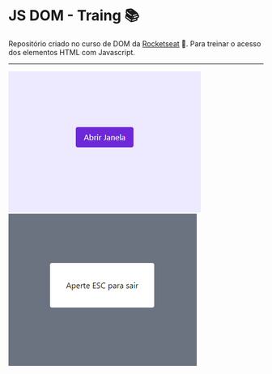 # JS DOM - Traing :books:

Repositório criado no curso de DOM da [Rocketseat](https://rocketseat.com.br/) :rocket:. Para treinar o acesso dos elementos HTML com Javascript.

---

![screenshot](/assets/img/img-1.png)
![screenshot](/assets/img/img-2.png)